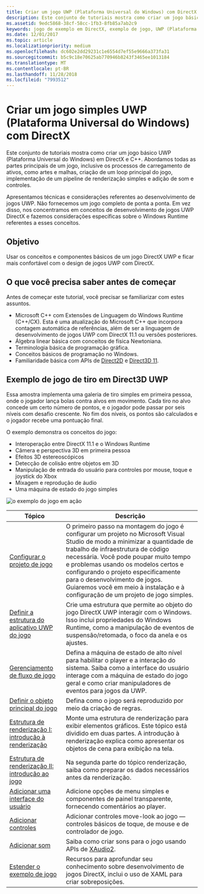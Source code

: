 ```yaml
---
title: Criar um jogo UWP (Plataforma Universal do Windows) com DirectX
description: Este conjunto de tutoriais mostra como criar um jogo básico UWP (Plataforma Universal do Windows) em DirectX e C++.
ms.assetid: 9edc5868-38cf-58cc-1fb3-8fb85a7ab2c9
keywords: jogo de exemplo em DirectX, exemplo de jogo, UWP (Plataforma Universal do Windows), jogo em Direct3D 11
ms.date: 12/01/2017
ms.topic: article
ms.localizationpriority: medium
ms.openlocfilehash: dc602e2dd29231c1e6554d7ef55e9666a373fa31
ms.sourcegitcommit: b5c9c18e70625ab770946b8243f3465ee1013184
ms.translationtype: MT
ms.contentlocale: pt-BR
ms.lasthandoff: 11/28/2018
ms.locfileid: "7993512"
---
```

# <a name="create-a-simple-universal-windows-platform-uwp-game-with-directx"></a>Criar um jogo simples UWP (Plataforma Universal do Windows) com DirectX

Este conjunto de tutoriais mostra como criar um jogo básico UWP (Plataforma Universal do Windows) em DirectX e C++. Abordamos todas as partes principais de um jogo, inclusive os processos de carregamento de ativos, como artes e malhas, criação de um loop principal do jogo, implementação de um pipeline de renderização simples e adição de som e controles.

Apresentamos técnicas e considerações referentes ao desenvolvimento de jogos UWP. Não fornecemos um jogo completo de ponta a ponta. Em vez disso, nos concentramos em conceitos de desenvolvimento de jogos UWP DirectX e fazemos considerações específicas sobre o Windows Runtime referentes a esses conceitos.

## <a name="objective"></a>Objetivo

Usar os conceitos e componentes básicos de um jogo DirectX UWP e ficar mais confortável com o design de jogos UWP com DirectX.

## <a name="what-you-need-to-know-before-starting"></a>O que você precisa saber antes de começar


Antes de começar este tutorial, você precisar se familiarizar com estes assuntos.

-   Microsoft C++ com Extensões de Linguagem do Windows Runtime (C++/CX). Esta é uma atualização do Microsoft C++ que incorpora contagem automática de referências, além de ser a linguagem de desenvolvimento de jogos UWP com DirectX 11.1 ou versões posteriores.
-   Álgebra linear básica com conceitos de física Newtoniana.
-   Terminologia básica de programação gráfica.
-   Conceitos básicos de programação no Windows.
-   Familiaridade básica com APIs de [Direct2D](https://msdn.microsoft.com/library/windows/apps/dd370990.aspx) e [Direct3D 11](https://msdn.microsoft.com/library/windows/desktop/hh404569).

##  <a name="direct3d-uwp-shooting-game-sample"></a>Exemplo de jogo de tiro em Direct3D UWP


Essa amostra implementa uma galeria de tiro simples em primeira pessoa, onde o jogador lança bolas contra alvos em movimento. Cada tiro no alvo concede um certo número de pontos, e o jogador pode passar por seis níveis com desafio crescente. No fim dos níveis, os pontos são calculados e o jogador recebe uma pontuação final.

O exemplo demonstra os conceitos do jogo:

-   Interoperação entre DirectX 11.1 e o Windows Runtime
-   Câmera e perspectiva 3D em primeira pessoa
-   Efeitos 3D estereoscópicos
-   Detecção de colisão entre objetos em 3D
-   Manipulação de entrada do usuário para controles por mouse, toque e joystick do Xbox
-   Mixagem e reprodução de áudio
-   Uma máquina de estado do jogo simples

![o exemplo do jogo em ação](images/simple-dx-game-overview.png)

| Tópico | Descrição |
|-------|-------------|
|[Configurar o projeto de jogo](tutorial--setting-up-the-games-infrastructure.md) | O primeiro passo na montagem do jogo é configurar um projeto no Microsoft Visual Studio de modo a minimizar a quantidade de trabalho de infraestrutura de código necessária. Você pode poupar muito tempo e problemas usando os modelos certos e configurando o projeto especificamente para o desenvolvimento de jogos. Guiaremos você em meio à instalação e à configuração de um projeto de jogo simples. |
| [Definir a estrutura do aplicativo UWP do jogo](tutorial--building-the-games-uwp-app-framework.md) | Crie uma estrutura que permite ao objeto do jogo DirectX UWP interagir com o Windows. Isso inclui propriedades do Windows Runtime, como a manipulação de eventos de suspensão/retomada, o foco da anela e os ajustes.  |
| [Gerenciamento de fluxo de jogo](tutorial-game-flow-management.md) | Defina a máquina de estado de alto nível para habilitar o player e a interação do sistema. Saiba como a interface do usuário interage com a máquina de estado do jogo geral e como criar manipuladores de eventos para jogos da UWP. |
| [Definir o objeto principal do jogo](tutorial--defining-the-main-game-loop.md) | Defina como o jogo será reproduzido por meio da criação de regras. |
| [Estrutura de renderização I: introdução à renderização](tutorial--assembling-the-rendering-pipeline.md) | Monte uma estrutura de renderização para exibir elementos gráficos. Este tópico está dividido em duas partes. A introdução à renderização explica como apresentar os objetos de cena para exibição na tela. |
| [Estrutura de renderização II: introdução ao jogo](tutorial-game-rendering.md) | Na segunda parte do tópico renderização, saiba como preparar os dados necessários antes da renderização. |
| [Adicionar uma interface do usuário](tutorial--adding-a-user-interface.md) | Adicione opções de menu simples e componentes de painel transparente, fornecendo comentários ao player. |
| [Adicionar controles](tutorial--adding-controls.md) | Adicionar controles move-look ao jogo &mdash; controles básicos de toque, de mouse e de controlador de jogo. |
| [Adicionar som](tutorial--adding-sound.md) | Saiba como criar sons para o jogo usando APIs de [XAudio2](https://msdn.microsoft.com/library/windows/desktop/ee415813). |
| [Estender o exemplo de jogo](tutorial-resources.md) | Recursos para aprofundar seu conhecimento sobre desenvolvimento de jogos DirectX, inclui o uso de XAML para criar sobreposições. |
